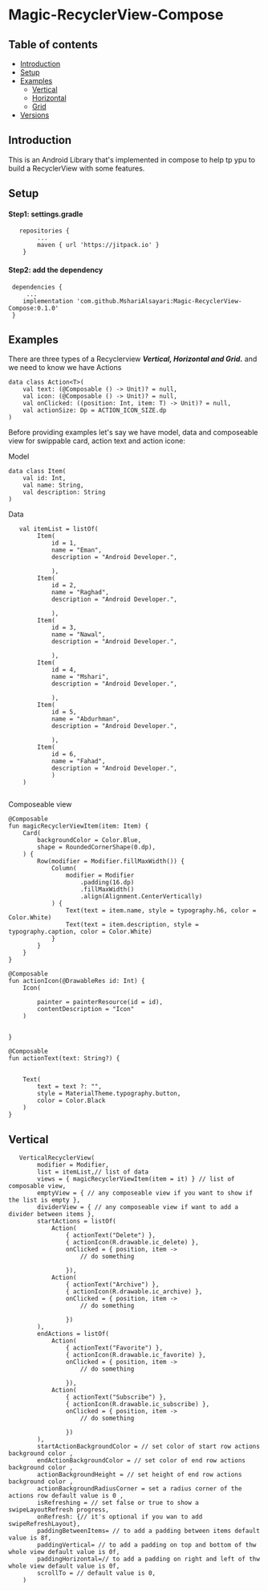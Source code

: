 # Magic-RecyclerView-Compose


## Table of contents
- [Introduction](#introduction)
- [Setup](#setup)
- [Examples](#examples)
   - [Vertical](#vertical)
   - [Horizontal](#horizontal)
   - [Grid](#grid)
- [Versions](#versions)


## Introduction
This is an Android Library that's implemented in compose to help tp ypu to build a RecyclerView with some features.

## Setup
#### Step1: settings.gradle

```
   repositories {
        ...
        maven { url 'https://jitpack.io' }
    }
```

#### Step2: add the dependency 

```
 dependencies {
     ...
    implementation 'com.github.MshariAlsayari:Magic-RecyclerView-Compose:0.1.0'    
 }
```


## Examples
There are three types of a Recyclerview ***Vertical, Horizontal and Grid.*** and we need to know we have Actions


```
data class Action<T>(
    val text: (@Composable () -> Unit)? = null,
    val icon: (@Composable () -> Unit)? = null,
    val onClicked: ((position: Int, item: T) -> Unit)? = null,
    val actionSize: Dp = ACTION_ICON_SIZE.dp
)
```

Before providing examples let's say we have model, data and composeable view for swippable card, action text and action icone:

Model
```
data class Item(
    val id: Int,
    val name: String,
    val description: String
)
```

Data
```
   val itemList = listOf(
        Item(
            id = 1,
            name = "Eman",
            description = "Android Developer.",

            ),
        Item(
            id = 2,
            name = "Raghad",
            description = "Android Developer.",

            ),
        Item(
            id = 3,
            name = "Nawal",
            description = "Android Developer.",

            ),
        Item(
            id = 4,
            name = "Mshari",
            description = "Android Developer.",

            ),
        Item(
            id = 5,
            name = "Abdurhman",
            description = "Android Developer.",

            ),
        Item(
            id = 6,
            name = "Fahad",
            description = "Android Developer.",
            )
    )
 
```

Composeable view 

```
@Composable
fun magicRecyclerViewItem(item: Item) {
    Card(
        backgroundColor = Color.Blue,
        shape = RoundedCornerShape(0.dp),
    ) {
        Row(modifier = Modifier.fillMaxWidth()) {
            Column(
                modifier = Modifier
                    .padding(16.dp)
                    .fillMaxWidth()
                    .align(Alignment.CenterVertically)
            ) {
                Text(text = item.name, style = typography.h6, color = Color.White)
                Text(text = item.description, style = typography.caption, color = Color.White)
            }
        }
    }
}

@Composable
fun actionIcon(@DrawableRes id: Int) {
    Icon(

        painter = painterResource(id = id),
        contentDescription = "Icon"
    )


}

@Composable
fun actionText(text: String?) {


    Text(
        text = text ?: "",
        style = MaterialTheme.typography.button,
        color = Color.Black
    )
}
```



## Vertical


```
   VerticalRecyclerView(
        modifier = Modifier,
        list = itemList,// list of data
        views = { magicRecyclerViewItem(item = it) } // list of composable view,
        emptyView = { // any composeable view if you want to show if the list is empty },
        dividerView = { // any composeable view if want to add a divider between items },
        startActions = listOf(
            Action(
                { actionText("Delete") },
                { actionIcon(R.drawable.ic_delete) },
                onClicked = { position, item ->
                    // do something

                }),
            Action(
                { actionText("Archive") },
                { actionIcon(R.drawable.ic_archive) },
                onClicked = { position, item ->
                    // do something

                })
        ),
        endActions = listOf(
            Action(
                { actionText("Favorite") },
                { actionIcon(R.drawable.ic_favorite) },
                onClicked = { position, item ->
                    // do something

                }),
            Action(
                { actionText("Subscribe") },
                { actionIcon(R.drawable.ic_subscribe) },
                onClicked = { position, item ->
                    // do something

                })
        ),
        startActionBackgroundColor = // set color of start row actions background color ,
        endActionBackgroundColor = // set color of end row actions background color ,
        actionBackgroundHeight = // set height of end row actions background color ,
        actionBackgroundRadiusCorner = set a radius corner of the actions row default value is 0 ,
        isRefreshing = // set false or true to show a swipeLayoutRefresh progress,
        onRefresh: {// it's optional if you wan to add swipeRefreshLayout},
        paddingBetweenItems= // to add a padding between items default value is 8f,
        paddingVertical= // to add a padding on top and bottom of thw whole view default value is 0f,
        paddingHorizontal=// to add a padding on right and left of thw whole view default value is 0f,
        scrollTo = // default value is 0,
    )
```



